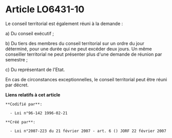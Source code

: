 # Article LO6431-10

Le conseil territorial est également réuni à la demande :

a) Du conseil exécutif ;

b) Du tiers des membres du conseil territorial sur un ordre du jour déterminé, pour une durée qui ne peut excéder deux jours.
Un même conseiller territorial ne peut présenter plus d'une demande de réunion par semestre ;

c) Du représentant de l'Etat.

En cas de circonstances exceptionnelles, le conseil territorial peut être réuni par décret.

**Liens relatifs à cet article**

	**Codifié par**:

	  - Loi n°96-142 1996-02-21

	**Créé par**:

	  - Loi n°2007-223 du 21 février 2007 - art. 6 () JORF 22 février 2007
